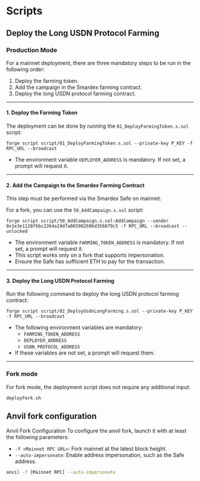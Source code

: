 # Scripts

## Deploy the Long USDN Protocol Farming

### Production Mode

For a mainnet deployment, there are three mandatory steps to be run in the following order:

1. Deploy the farming token.
2. Add the campaign in the Smardex farming contract.
3. Deploy the long USDN protocol farming contract.

---

#### 1. Deploy the Farming Token

The deployment can be done by running the `01_DeployFarmingToken.s.sol` script:

```shell
forge script script/01_DeployFarmingToken.s.sol --private-key P_KEY -f RPC_URL --broadcast
```

- The environment variable `DEPLOYER_ADDRESS` is mandatory. If not set, a prompt will request it.

---

#### 2. Add the Campaign to the Smardex Farming Contract

This step must be performed via the Smardex Safe on mainnet.

For a fork, you can use the `50_AddCampaign.s.sol` script:

```shell
forge script script/50_AddCampaign.s.sol:AddCampaign --sender 0x1e3e1128f6bc2264a19d7a065982696d356879c5 -f RPC_URL --broadcast --unlocked
```

- The environment variable `FARMING_TOKEN_ADDRESS` is mandatory. If not set, a prompt will request it.
- This script works only on a fork that supports impersonation.
- Ensure the Safe has sufficient ETH to pay for the transaction.

---

#### 3. Deploy the Long USDN Protocol Farming

Run the following command to deploy the long USDN protocol farming contract:

```shell
forge script script/02_DeployUsdnLongFarming.s.sol --private-key P_KEY -f RPC_URL --broadcast
```

- The following environment variables are mandatory:
  - `FARMING_TOKEN_ADDRESS`
  - `DEPLOYER_ADDRESS`
  - `USDN_PROTOCOL_ADDRESS`
- If these variables are not set, a prompt will request them.

---

### Fork mode

For fork mode, the deployment script does not require any additional input:

```shell
deployFork.sh
```

## Anvil fork configuration

Anvil Fork Configuration
To configure the anvil fork, launch it with at least the following parameters:

- `-f <Mainnet RPC URL>`: Fork mainnet at the latest block height.
- `--auto-impersonate`: Enable address impersonation, such as the Safe address.

```bash
anvil -f [Mainnet RPC] --auto-impersonate
```
